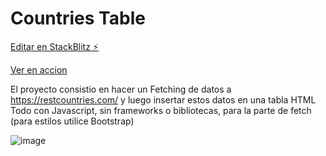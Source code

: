 # Countries Table

[Editar en StackBlitz ⚡️](https://stackblitz.com/edit/web-platform-zbodnw)

[Ver en accion](https://countries-table.stackblitz.io)



El proyecto consistio en hacer un Fetching de datos a https://restcountries.com/ y luego insertar estos datos en una tabla HTML
Todo con Javascript, sin frameworks o bibliotecas, para la parte de fetch (para estilos utilice Bootstrap)

![image](https://user-images.githubusercontent.com/44885834/151094502-b239a5ce-ee54-4bfb-ae4d-5eae6d6a2608.png)
